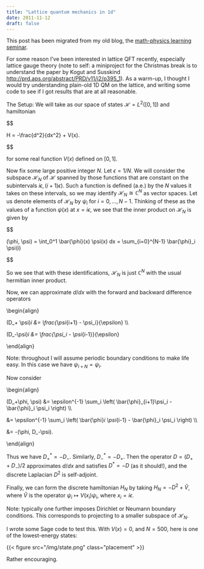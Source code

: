 ```yaml
---
title: "Lattice quantum mechanics in 1d"
date: 2011-11-12
draft: false
---
```


This post has been migrated from my old blog, the [math-physics learning seminar](https://mathphysseminar.blogspot.com/).


For some reason I've been interested in lattice QFT recently, especially lattice gauge theory (note to self: a miniproject for the Christmas break is to understand the paper by Kogut and Susskind http://prd.aps.org/abstract/PRD/v11/i2/p395_1). As a warm-up, I thought I would try understanding plain-old 1D QM on the lattice, and writing some code to see if I got results that are at all reasonable.


The Setup: We will take as our space of states $\mathscr{H} = L^2([0,1])$ and hamiltonian

$$

H = -\frac{d^2}{dx^2} + V(x).

$$

for some real function $V(x)$ defined on $[0,1]$.


Now fix some large positive integer $N$. Let $\epsilon = 1/N$. We will consider the subspace $\mathscr{H}_N$ of $\mathscr{H}$ spanned by those functions that are constant on the subintervals $i\epsilon, (i+1)\epsilon)$. Such a function is defined (a.e.) by the $N$ values it takes on these intervals, so we may identify $\mathscr{H}_N \cong \mathbb{C}^N$ as vector spaces. Let us denote elements of $\mathscr{H}_N$ by $\psi_i$ for $i = 0, \ldots, N-1$. Thinking of these as the values of a function $\psi(x)$ at $x = i\epsilon$, we see that the inner product on $\mathscr{H}_N$ is given by

$$

(\phi, \psi) = \int_0^1 \bar{\phi}(x) \psi(x) dx = \sum_{i=0}^{N-1} \bar{\phi}_i \psi(i)

$$

So we see that with these identifications, $\mathscr{H}_N$ is just $\mathbb{C}^N$ with the usual hermitian inner product.


Now, we can approximate $d/dx$ with the forward and backward difference operators

\\begin{align}

(D_+ \psi)_i &= \frac{\psi_{i+1} - \psi_i}{\epsilon} \\\

(D_-\psi)_i &= \frac{\psi_i - \psi_{i-1}}{\epsilon}

\\end{align}

Note: throughout I will assume periodic boundary conditions to make life easy. In this case we have $\psi_{i+N} = \psi_i$.

Now consider

\\begin{align}

(D_+\phi, \psi) &= \epsilon^{-1} \sum_i \left( \bar{\phi}_{i+1}\psi_i - \bar{\phi}_i \psi_i \right) \\\

&= \epsilon^{-1} \sum_i \left( \bar{\phi}_i \psi_{i-1} - \bar{\phi}_i \psi_i \right) \\\

&= -(\phi, D_-\psi).

\\end{align}

Thus we have $D_+^\ast = -D_-$. Similarly, $D_-^\ast = -D_+$. Then the operator $D = (D_+ + D_-)/2$ approximates $d/dx$ and satisfies $D^\ast = -D$ (as it should!), and the discrete Laplacian $D^2$ is self-adjoint.


Finally, we can form the discrete hamiltonian $H_N$ by taking $H_N = -D^2 + \hat{V}$, where $\hat{V}$ is the operator $\psi_i \mapsto V(x_i) \psi_i$, where $x_i = i\epsilon$.


Note: typically one further imposes Dirichlet or Neumann boundary conditions. This corresponds to projecting to a smaller subspace of $\mathscr{H}_N$.


I wrote some Sage code to test this. With $V(x) = 0$, and $N = 500$, here is one of the lowest-energy states:

{{< figure src="/img/state.png" class="placement" >}}

Rather encouraging.


